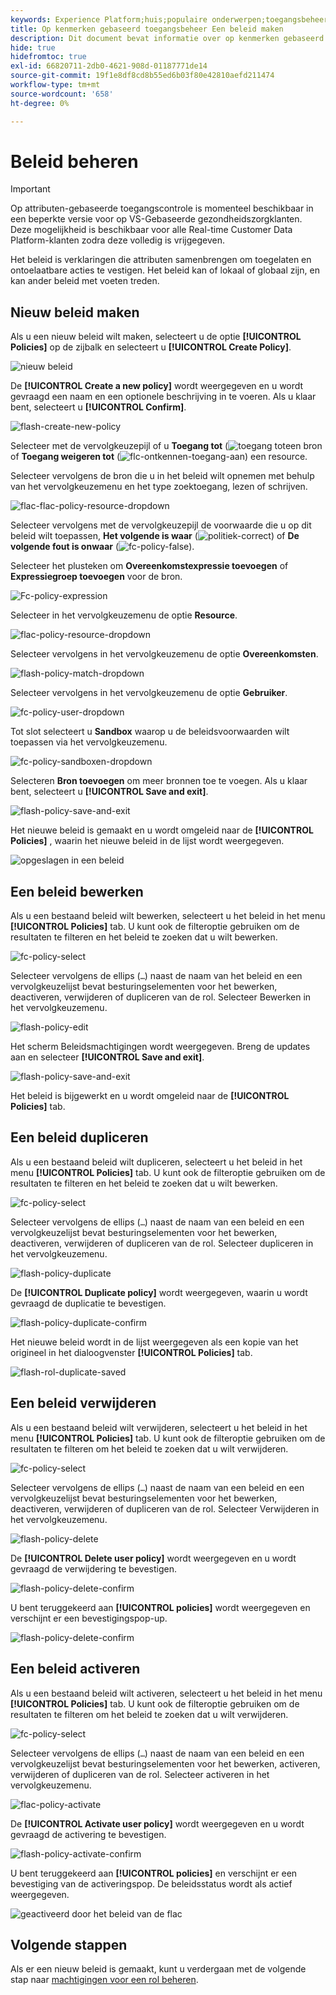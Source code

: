 ```yaml
---
keywords: Experience Platform;huis;populaire onderwerpen;toegangsbeheer;op attribuut-gebaseerde toegangscontrole;ABAC
title: Op kenmerken gebaseerd toegangsbeheer Een beleid maken
description: Dit document bevat informatie over op kenmerken gebaseerd toegangsbeheer in Adobe Experience Platform
hide: true
hidefromtoc: true
exl-id: 66820711-2db0-4621-908d-01187771de14
source-git-commit: 19f1e8df8cd8b55ed6b03f80e42810aefd211474
workflow-type: tm+mt
source-wordcount: '658'
ht-degree: 0%

---
```


# Beleid beheren

>[!IMPORTANT]
>
>Op attributen-gebaseerde toegangscontrole is momenteel beschikbaar in een beperkte versie voor op VS-Gebaseerde gezondheidszorgklanten. Deze mogelijkheid is beschikbaar voor alle Real-time Customer Data Platform-klanten zodra deze volledig is vrijgegeven.

Het beleid is verklaringen die attributen samenbrengen om toegelaten en ontoelaatbare acties te vestigen. Het beleid kan of lokaal of globaal zijn, en kan ander beleid met voeten treden.

## Nieuw beleid maken

Als u een nieuw beleid wilt maken, selecteert u de optie **[!UICONTROL Policies]** op de zijbalk en selecteert u **[!UICONTROL Create Policy]**.

![nieuw beleid](../../images/flac-ui/flac-new-policy.png)

De **[!UICONTROL Create a new policy]** wordt weergegeven en u wordt gevraagd een naam en een optionele beschrijving in te voeren. Als u klaar bent, selecteert u **[!UICONTROL Confirm]**.

![flash-create-new-policy](../../images/flac-ui/flac-create-new-policy.png)

Selecteer met de vervolgkeuzepijl of u **Toegang tot** (![toegang tot](../../images/flac-ui/flac-permit-access-to.png)een bron of **Toegang weigeren tot** (![flc-ontkennen-toegang-aan](../../images/flac-ui/flac-deny-access-to.png)) een resource.

Selecteer vervolgens de bron die u in het beleid wilt opnemen met behulp van het vervolgkeuzemenu en het type zoektoegang, lezen of schrijven.

![flac-flac-policy-resource-dropdown](../../images/flac-ui/flac-policy-resource-dropdown.png)

Selecteer vervolgens met de vervolgkeuzepijl de voorwaarde die u op dit beleid wilt toepassen, **Het volgende is waar** (![politiek-correct](../../images/flac-ui/flac-policy-true.png)) of **De volgende fout is onwaar** (![fc-policy-false](../../images/flac-ui/flac-policy-false.png)).

Selecteer het plusteken om **Overeenkomstexpressie toevoegen** of **Expressiegroep toevoegen** voor de bron.

![Fc-policy-expression](../../images/flac-ui/flac-policy-expression.png)

Selecteer in het vervolgkeuzemenu de optie **Resource**.

![flac-policy-resource-dropdown](../../images/flac-ui/flac-policy-resource-dropdown.png)

Selecteer vervolgens in het vervolgkeuzemenu de optie **Overeenkomsten**.

![flash-policy-match-dropdown](../../images/flac-ui/flac-policy-matches-dropdown.png)

Selecteer vervolgens in het vervolgkeuzemenu de optie **Gebruiker**.

![fc-policy-user-dropdown](../../images/flac-ui/flac-policy-user-dropdown.png)

Tot slot selecteert u **Sandbox** waarop u de beleidsvoorwaarden wilt toepassen via het vervolgkeuzemenu.

![fc-policy-sandboxen-dropdown](../../images/flac-ui/flac-policy-sandboxes-dropdown.png)

Selecteren **Bron toevoegen** om meer bronnen toe te voegen. Als u klaar bent, selecteert u **[!UICONTROL Save and exit]**.

![flash-policy-save-and-exit](../../images/flac-ui/flac-policy-save-and-exit.png)

Het nieuwe beleid is gemaakt en u wordt omgeleid naar de **[!UICONTROL Policies]** , waarin het nieuwe beleid in de lijst wordt weergegeven.

![opgeslagen in een beleid](../../images/flac-ui/flac-policy-saved.png)

## Een beleid bewerken

Als u een bestaand beleid wilt bewerken, selecteert u het beleid in het menu **[!UICONTROL Policies]** tab. U kunt ook de filteroptie gebruiken om de resultaten te filteren en het beleid te zoeken dat u wilt bewerken.

![fc-policy-select](../../images/flac-ui/flac-policy-select.png)

Selecteer vervolgens de ellips (`…`) naast de naam van het beleid en een vervolgkeuzelijst bevat besturingselementen voor het bewerken, deactiveren, verwijderen of dupliceren van de rol. Selecteer Bewerken in het vervolgkeuzemenu.

![flash-policy-edit](../../images/flac-ui/flac-policy-edit.png)

Het scherm Beleidsmachtigingen wordt weergegeven. Breng de updates aan en selecteer **[!UICONTROL Save and exit]**.

![flash-policy-save-and-exit](../../images/flac-ui/flac-policy-save-and-exit.png)

Het beleid is bijgewerkt en u wordt omgeleid naar de **[!UICONTROL Policies]** tab.

## Een beleid dupliceren

Als u een bestaand beleid wilt dupliceren, selecteert u het beleid in het menu **[!UICONTROL Policies]** tab. U kunt ook de filteroptie gebruiken om de resultaten te filteren en het beleid te zoeken dat u wilt bewerken.

![fc-policy-select](../../images/flac-ui/flac-policy-select.png)

Selecteer vervolgens de ellips (`…`) naast de naam van een beleid en een vervolgkeuzelijst bevat besturingselementen voor het bewerken, deactiveren, verwijderen of dupliceren van de rol. Selecteer dupliceren in het vervolgkeuzemenu.

![flash-policy-duplicate](../../images/flac-ui/flac-policy-duplicate.png)

De **[!UICONTROL Duplicate policy]** wordt weergegeven, waarin u wordt gevraagd de duplicatie te bevestigen.

![flash-policy-duplicate-confirm](../../images/flac-ui/flac-duplicate-confirm.png)

Het nieuwe beleid wordt in de lijst weergegeven als een kopie van het origineel in het dialoogvenster **[!UICONTROL Policies]** tab.

![flash-rol-duplicate-saved](../../images/flac-ui/flac-role-duplicate-saved.png)

## Een beleid verwijderen

Als u een bestaand beleid wilt verwijderen, selecteert u het beleid in het menu **[!UICONTROL Policies]** tab. U kunt ook de filteroptie gebruiken om de resultaten te filteren om het beleid te zoeken dat u wilt verwijderen.

![fc-policy-select](../../images/flac-ui/flac-policy-select.png)

Selecteer vervolgens de ellips (`…`) naast de naam van een beleid en een vervolgkeuzelijst bevat besturingselementen voor het bewerken, deactiveren, verwijderen of dupliceren van de rol. Selecteer Verwijderen in het vervolgkeuzemenu.

![flash-policy-delete](../../images/flac-ui/flac-policy-delete.png)

De **[!UICONTROL Delete user policy]** wordt weergegeven en u wordt gevraagd de verwijdering te bevestigen.

![flash-policy-delete-confirm](../../images/flac-ui/flac-policy-delete-confirm.png)

U bent teruggekeerd aan **[!UICONTROL policies]** wordt weergegeven en verschijnt er een bevestigingspop-up.

![flash-policy-delete-confirm](../../images/flac-ui/flac-policy-delete-confirmation.png)

## Een beleid activeren

Als u een bestaand beleid wilt activeren, selecteert u het beleid in het menu **[!UICONTROL Policies]** tab. U kunt ook de filteroptie gebruiken om de resultaten te filteren om het beleid te zoeken dat u wilt verwijderen.

![fc-policy-select](../../images/flac-ui/flac-policy-select.png)

Selecteer vervolgens de ellips (`…`) naast de naam van een beleid en een vervolgkeuzelijst bevat besturingselementen voor het bewerken, activeren, verwijderen of dupliceren van de rol. Selecteer activeren in het vervolgkeuzemenu.

![flac-policy-activate](../../images/flac-ui/flac-policy-delete.png)

De **[!UICONTROL Activate user policy]** wordt weergegeven en u wordt gevraagd de activering te bevestigen.

![flash-policy-activate-confirm](../../images/flac-ui/flac-policy-activate-confirm.png)

U bent teruggekeerd aan **[!UICONTROL policies]** en verschijnt er een bevestiging van de activeringspop. De beleidsstatus wordt als actief weergegeven.

![geactiveerd door het beleid van de flac](../../images/flac-ui/flac-policy-activated.png)

## Volgende stappen

Als er een nieuw beleid is gemaakt, kunt u verdergaan met de volgende stap naar [machtigingen voor een rol beheren](permissions.md).
